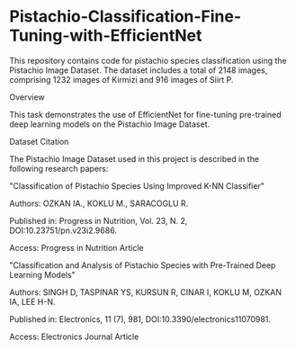 # Pistachio-Classification-Fine-Tuning-with-EfficientNet

This repository contains code for pistachio species classification using the Pistachio Image Dataset. The dataset includes a total of 2148 images, comprising 1232 images of Kirmizi and 916 images of Siirt P.

Overview

This task demonstrates the use of EfficientNet for fine-tuning pre-trained deep learning models on the Pistachio Image Dataset.

Dataset Citation

The Pistachio Image Dataset used in this project is described in the following research papers:

"Classification of Pistachio Species Using Improved K-NN Classifier"

Authors: OZKAN IA., KOKLU M., SARACOGLU R.

Published in: Progress in Nutrition, Vol. 23, N. 2, DOI:10.23751/pn.v23i2.9686.

Access: Progress in Nutrition Article

"Classification and Analysis of Pistachio Species with Pre-Trained Deep Learning Models"

Authors: SINGH D, TASPINAR YS, KURSUN R, CINAR I, KOKLU M, OZKAN IA, LEE H-N.

Published in: Electronics, 11 (7), 981, DOI:10.3390/electronics11070981.

Access: Electronics Journal Article
